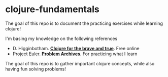 # clojure-fundamentals

The goal of this repo is to document the practicing exercises while
learning clojure!

I'm basing my knowledge on the following references
* D. Higginbotham. **[Clojure for the brave and true](https://www.braveclojure.com/introduction/)**. Free online
* Project Euler. **[Problem Archives](https://projecteuler.net/archives)**. For practicing what I learn

The goal of this repo is to gather important clojure concepts, while also having fun solving problems!
